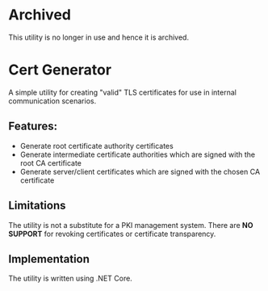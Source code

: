 # Archived
This utility is no longer in use and hence it is archived. 

# Cert Generator
A simple utility for creating "valid" TLS certificates for use in internal communication scenarios. 

## Features:
- Generate root certificate authority certificates
- Generate intermediate certificate authorities which are signed with the root CA certificate
- Generate server/client certificates which are signed with the chosen CA certificate

## Limitations
The utility is not a substitute for a PKI management system. There are **NO SUPPORT** for revoking certificates or certificate transparency. 

## Implementation
The utility is written using .NET Core. 
